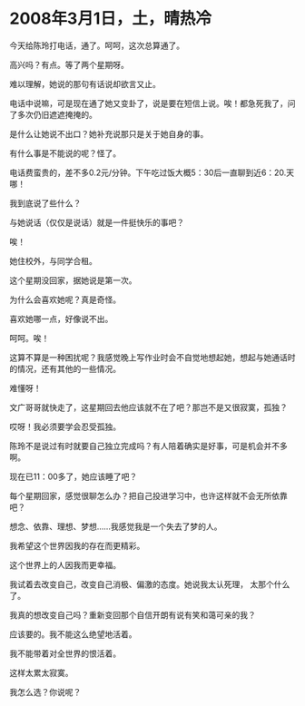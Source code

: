 # 2008年3月1日，土，晴热冷

今天给陈玲打电话，通了。呵呵，这次总算通了。

高兴吗？有点。等了两个星期呀。

难以理解，她说的那句有话说却欲言又止。

电话中说嘛，可是现在通了她又变卦了，说是要在短信上说。唉！都急死我了，问了多次仍旧遮遮掩掩的。

是什么让她说不出口？她补充说那只是关于她自身的事。

有什么事是不能说的呢？怪了。

电话费蛮贵的，差不多0.2元/分钟。下午吃过饭大概5：30后一直聊到近6：20.天哪！

我到底说了些什么？

与她说话（仅仅是说话）就是一件挺快乐的事吧？

唉！

她住校外，与同学合租。

这个星期没回家，据她说是第一次。

为什么会喜欢她呢？真是奇怪。

喜欢她哪一点，好像说不出。

呵呵。唉！

这算不算是一种困扰呢？我感觉晚上写作业时会不自觉地想起她，想起与她通话时的情况，还有其他的一些情况。

难懂呀！

文广哥哥就快走了，这星期回去他应该就不在了吧？那岂不是又很寂寞，孤独？

哎呀！我必须要学会忍受孤独。

陈玲不是说过有时就要自己独立完成吗？有人陪着确实是好事，可是机会并不多啊。

现在已11：00多了，她应该睡了吧？

每个星期回家，感觉很聊怎么办？把自己投进学习中，也许这样就不会无所依靠吧？

想念、依靠、理想、梦想……我感觉我是一个失去了梦的人。

我希望这个世界因我的存在而更精彩。

这个世界上的人因我而更幸福。

我试着去改变自己，改变自己消极、偏激的态度。她说我太认死理， 太那个什么了。

我真的想改变自己吗？重新变回那个自信开朗有说有笑和蔼可亲的我？

应该要的。我不能这么绝望地活着。

我不能带着对全世界的恨活着。

这样太累太寂寞。

我怎么选？你说呢？

